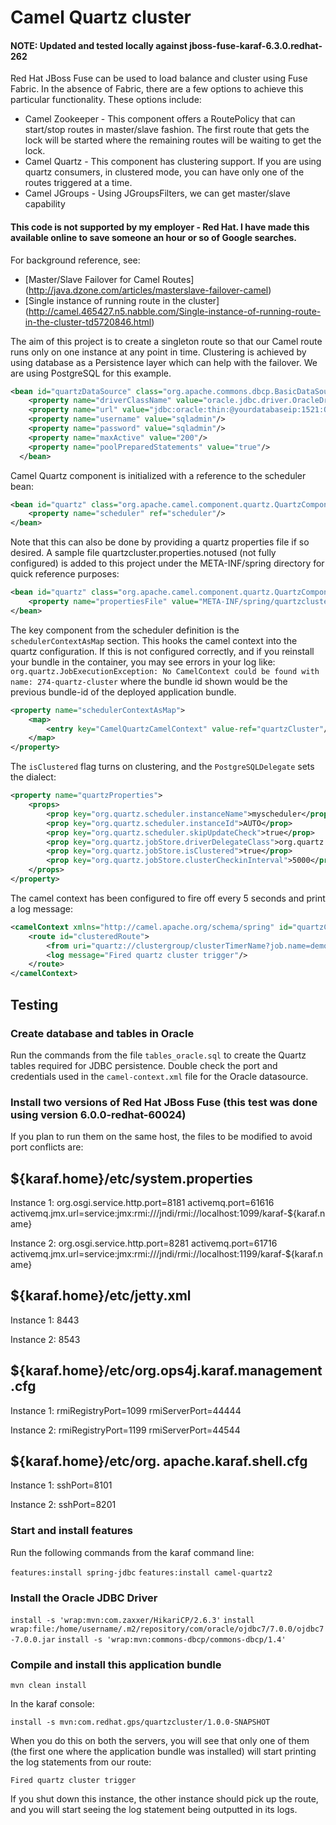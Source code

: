# Camel Quartz cluster

#### NOTE: Updated and tested locally against jboss-fuse-karaf-6.3.0.redhat-262

Red Hat JBoss Fuse can be used to load balance and cluster using Fuse Fabric.
In the absence of Fabric, there are a few options to achieve this particular functionality. These options include:

* Camel Zookeeper - This component offers a RoutePolicy that can start/stop routes in master/slave fashion. The first route that gets the lock will be started where the remaining routes will be waiting to get the lock.
* Camel Quartz - This component has clustering support. If you are using quartz consumers, in clustered mode, you can have only one of the routes triggered at a time.
* Camel JGroups - Using JGroupsFilters, we can get master/slave capability


#### This code is not supported by my employer - Red Hat. I have made this available online to save someone an hour or so of Google searches.


For background reference, see:

* [Master/Slave Failover for Camel Routes] (http://java.dzone.com/articles/masterslave-failover-camel)
* [Single instance of running route in the cluster] (http://camel.465427.n5.nabble.com/Single-instance-of-running-route-in-the-cluster-td5720846.html)

The aim of this project is to create a singleton route so that our Camel route runs only on one instance at any point in time.
Clustering is achieved by using database as a Persistence layer which can help with the failover. We are using PostgreSQL for this example.

```xml
<bean id="quartzDataSource" class="org.apache.commons.dbcp.BasicDataSource" destroy-method="close">
    <property name="driverClassName" value="oracle.jdbc.driver.OracleDriver"/>
    <property name="url" value="jdbc:oracle:thin:@yourdatabaseip:1521:ORCL"/>
    <property name="username" value="sqladmin"/>
    <property name="password" value="sqladmin"/>
    <property name="maxActive" value="200"/>
    <property name="poolPreparedStatements" value="true"/>
  </bean>
```

Camel Quartz component is initialized with a reference to the scheduler bean:

```xml
<bean id="quartz" class="org.apache.camel.component.quartz.QuartzComponent">
    <property name="scheduler" ref="scheduler"/>
</bean>
```

Note that this can also be done by providing a quartz properties file if so desired. A sample file quartzcluster.properties.notused (not fully configured) is added to this project under the META-INF/spring directory for quick reference purposes:

```xml
<bean id="quartz" class="org.apache.camel.component.quartz.QuartzComponent">
    <property name="propertiesFile" value="META-INF/spring/quartzcluster.properties"/>
</bean>
```

The key component from the scheduler definition is the `schedulerContextAsMap` section.
This hooks the camel context into the quartz configuration.
If this is not configured correctly, and if you reinstall your bundle in the container, you may see errors in your log like: ```org.quartz.JobExecutionException: No CamelContext could be found with name: 274-quartz-cluster``` where the bundle id shown would be the previous bundle-id of the deployed application bundle.

```xml
<property name="schedulerContextAsMap">
    <map>
        <entry key="CamelQuartzCamelContext" value-ref="quartzCluster"/>
    </map>
</property>
```

The `isClustered` flag turns on clustering, and the `PostgreSQLDelegate` sets the dialect:

```xml
<property name="quartzProperties">
    <props>
        <prop key="org.quartz.scheduler.instanceName">myscheduler</prop>
        <prop key="org.quartz.scheduler.instanceId">AUTO</prop>
        <prop key="org.quartz.scheduler.skipUpdateCheck">true</prop>
        <prop key="org.quartz.jobStore.driverDelegateClass">org.quartz.impl.jdbcjobstore.PostgreSQLDelegate</prop>
        <prop key="org.quartz.jobStore.isClustered">true</prop>
        <prop key="org.quartz.jobStore.clusterCheckinInterval">5000</prop>
    </props>
</property>
```

The camel context has been configured to fire off every 5 seconds and print a log message:

```xml
<camelContext xmlns="http://camel.apache.org/schema/spring" id="quartzCluster" managementNamePattern="#name#">
    <route id="clusteredRoute">
        <from uri="quartz://clustergroup/clusterTimerName?job.name=demoQuartzCluster&amp;cron=0/5+*+*+*+*+?"/>
        <log message="Fired quartz cluster trigger"/>
    </route>
</camelContext>
```


## Testing

### Create database and tables in Oracle

Run the commands from the file `tables_oracle.sql` to create the Quartz tables required for JDBC persistence. Double check the port and credentials used in the `camel-context.xml` file for the Oracle datasource.

### Install two versions of Red Hat JBoss Fuse (this test was done using version 6.0.0-redhat-60024)

If you plan to run them on the same host, the files to be modified to avoid port conflicts are:

${karaf.home}/etc/system.properties
------------------------------------
Instance 1:
org.osgi.service.http.port=8181
activemq.port=61616
activemq.jmx.url=service:jmx:rmi:///jndi/rmi://localhost:1099/karaf-${karaf.name}

Instance 2:
org.osgi.service.http.port=8281
activemq.port=61716
activemq.jmx.url=service:jmx:rmi:///jndi/rmi://localhost:1199/karaf-${karaf.name}

${karaf.home}/etc/jetty.xml
----------------------------
Instance 1:
<Property name="jetty.port" default="8181"/>
<Set name="confidentialPort">8443</Set>

Instance 2:
<Property name="jetty.port" default="8281"/>
<Set name="confidentialPort">8543</Set>

${karaf.home}/etc/org.ops4j.karaf.management.cfg
--------------------------------------------------
Instance 1:
rmiRegistryPort=1099
rmiServerPort=44444

Instance 2:
rmiRegistryPort=1199
rmiServerPort=44544

${karaf.home}/etc/org. apache.karaf.shell.cfg
-----------------------------------------------
Instance 1:
sshPort=8101

Instance 2:
sshPort=8201

### Start and install features
Run the following commands from the karaf command line:

`features:install spring-jdbc`
`features:install camel-quartz2`

### Install the Oracle JDBC Driver 

`install -s 'wrap:mvn:com.zaxxer/HikariCP/2.6.3'`
`install wrap:file:/home/username/.m2/repository/com/oracle/ojdbc7/7.0.0/ojdbc7-7.0.0.jar`
`install -s 'wrap:mvn:commons-dbcp/commons-dbcp/1.4'`

### Compile and install this application bundle

`mvn clean install`

In the karaf console:

`install -s mvn:com.redhat.gps/quartzcluster/1.0.0-SNAPSHOT`

When you do this on both the servers, you will see that only one of them (the first one where the application bundle was installed) will start printing the log statements from our route:

`Fired quartz cluster trigger`

If you shut down this instance, the other instance should pick up the route, and you will start seeing the log statement being outputted in its logs.


